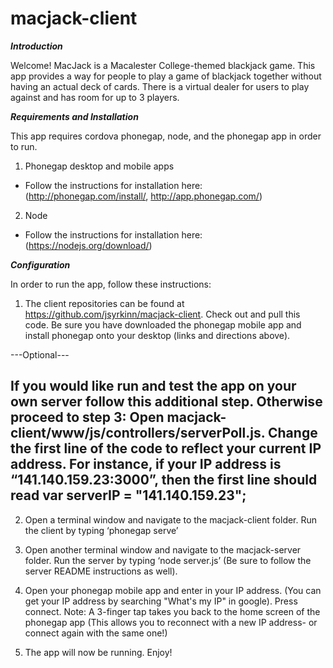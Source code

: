 # macjack-client

***Introduction***

Welcome! MacJack is a Macalester College-themed blackjack game. This app provides a way for people to play a game of blackjack together without having an actual deck of cards. There is a virtual dealer for users to play against and has room for up to 3 players. 

***Requirements and Installation***

This app requires cordova phonegap, node, and the phonegap app in order to run.

1. Phonegap desktop and mobile apps
  - Follow the instructions for installation here: (http://phonegap.com/install/, http://app.phonegap.com/)
2. Node 
  - Follow the instructions for installation here: (https://nodejs.org/download/) 

***Configuration***

In order to run the app, follow these instructions:

1. The client repositories can be found at https://github.com/jsyrkinn/macjack-client. Check out and pull this code.
   Be sure you have downloaded the phonegap mobile app and install phonegap onto your desktop (links and directions above).

---Optional---

If you would like run and test the app on your own server follow this additional step. Otherwise proceed to step 3: 
Open macjack-client/www/js/controllers/serverPoll.js. Change the first line of the code to reflect your current IP       
address. For instance, if your IP address is “141.140.159.23:3000”, then the first line should read 
    var serverIP = "141.140.159.23";
--------------

2. Open a terminal window and navigate to the macjack-client folder. Run the client by typing ‘phonegap serve’

3. Open another terminal window and navigate to the macjack-server folder. Run the server by typing ‘node server.js’ (Be sure to    follow the server README instructions as well).

4. Open your phonegap mobile app and enter in your IP address. (You can get your IP address by searching "What's my IP" in google). Press connect.
    Note: A 3-finger tap takes you back to the home screen of the phonegap app (This allows you to reconnect with a new IP          address- or connect again with the same one!)

5. The app will now be running. Enjoy!


